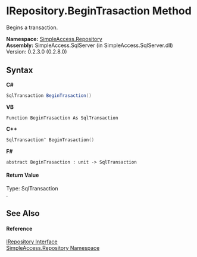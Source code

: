 # IRepository.BeginTrasaction Method 
 

Begins a transaction.

**Namespace:**&nbsp;<a href="41571b4f-ca9a-e902-c5ef-a7c14c631bb2">SimpleAccess.Repository</a><br />**Assembly:**&nbsp;SimpleAccess.SqlServer (in SimpleAccess.SqlServer.dll) Version: 0.2.3.0 (0.2.8.0)

## Syntax

**C#**<br />
``` C#
SqlTransaction BeginTrasaction()
```

**VB**<br />
``` VB
Function BeginTrasaction As SqlTransaction
```

**C++**<br />
``` C++
SqlTransaction^ BeginTrasaction()
```

**F#**<br />
``` F#
abstract BeginTrasaction : unit -> SqlTransaction 

```


#### Return Value
Type: SqlTransaction<br />.

## See Also


#### Reference
<a href="fd07fd9c-c261-ae68-1133-7b203b4c101f">IRepository Interface</a><br /><a href="41571b4f-ca9a-e902-c5ef-a7c14c631bb2">SimpleAccess.Repository Namespace</a><br />